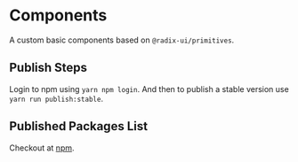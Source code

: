 # Components

A custom basic components based on `@radix-ui/primitives`.

## Publish Steps

Login to npm using `yarn npm login`. And then to publish a stable version use `yarn run publish:stable`.

## Published Packages List

Checkout at [npm](https://www.npmjs.com/search?q=%40consissamsy).
